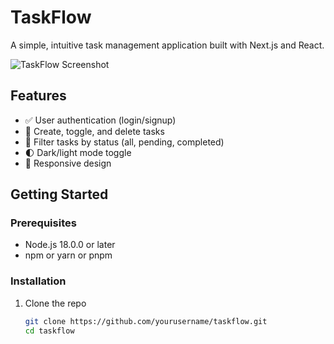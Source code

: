 # TaskFlow

A simple, intuitive task management application built with Next.js and React.

![TaskFlow Screenshot](https://placeholder.svg?height=400&width=800)

## Features

- ✅ User authentication (login/signup)
- 📝 Create, toggle, and delete tasks
- 🔄 Filter tasks by status (all, pending, completed)
- 🌓 Dark/light mode toggle
- 📱 Responsive design

## Getting Started

### Prerequisites

- Node.js 18.0.0 or later
- npm or yarn or pnpm

### Installation

1. Clone the repo
   ```bash
   git clone https://github.com/yourusername/taskflow.git
   cd taskflow
